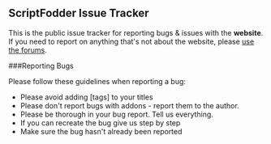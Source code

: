## ScriptFodder Issue Tracker

This is the public issue tracker for reporting bugs & issues with the **website**. If you need to report on anything that's not about the website, please [use the forums](https://scriptfodder.com/community).

###Reporting Bugs

Please follow these guidelines when reporting a bug:

* Please avoid adding [tags] to your titles
* Please don't report bugs with addons - report them to the author.
* Please be thorough in your bug report. Tell us everything.
* If you can recreate the bug give us step by step
* Make sure the bug hasn't already been reported
